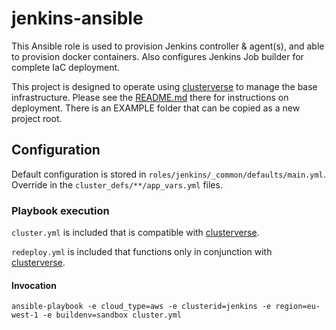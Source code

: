 # jenkins-ansible

This Ansible role is used to provision Jenkins controller & agent(s), and able to provision docker containers.  Also configures Jenkins Job builder for complete IaC deployment. 

This project is designed to operate using [clusterverse](https://github.com/clusterverse/clusterverse) to manage the base infrastructure.  Please see the [README.md](https://github.com/clusterverse/clusterverse/blob/master/README.md) there for instructions on deployment.  There is an EXAMPLE folder that can be copied as a new project root.

## Configuration
Default configuration is stored in `roles/jenkins/_common/defaults/main.yml`.  Override in the `cluster_defs/**/app_vars.yml` files.

### Playbook execution
`cluster.yml` is included that is compatible with [clusterverse](https://github.com/clusterverse/clusterverse). 

`redeploy.yml` is included that functions only in conjunction with [clusterverse](https://github.com/clusterverse/clusterverse).


#### Invocation
```
ansible-playbook -e cloud_type=aws -e clusterid=jenkins -e region=eu-west-1 -e buildenv=sandbox cluster.yml
```

